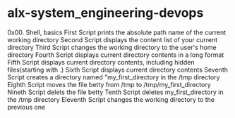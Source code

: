 # alx-system_engineering-devops
0x00. Shell, basics
First Script prints the absolute path name of the current working directory
Second Script displays the content list of your current directory
Third Script changes the working directory to the user's home directory
Fourth Script displays current directory contents in a long format
Fifth Script displays current directory contents, including hidden files(starting with .)
Sixth Script displays current directory contents
Seventh Script creates a directory named "my_first_directory in the /tmp directory
Eighth Script moves the file betty from /tmp to /tmp/my_first_directory
Nineth Script delets the file betty
Tenth Script deletes my_first_directory in the /tmp directory
Eleventh Script changes the working directory to the previous one
